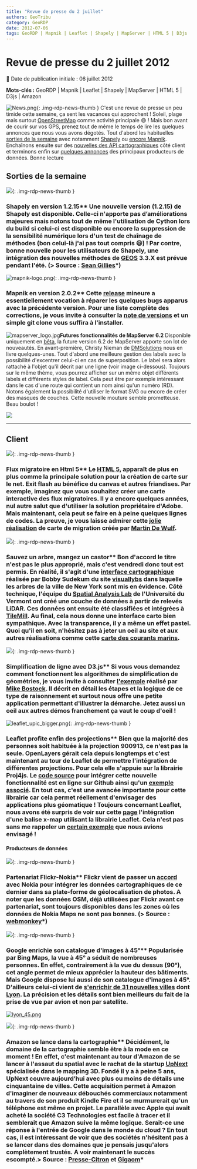 ```yaml
---
title: "Revue de presse du 2 juillet"
authors: GeoTribu
category: GeoRDP
date: 2012-07-06
tags: GeoRDP | Mapnik | Leaflet | Shapely | MapServer | HTML 5 | D3js | Amazon
---
```


# Revue de presse du 2 juillet 2012


:calendar: Date de publication initiale : 06 juillet 2012

**Mots-clés :** GeoRDP | Mapnik | Leaflet | Shapely | MapServer | HTML 5 | D3js | Amazon


![News.png](https://cdn.geotribu.fr/images/internal/icons-rdp-news/news.png){: .img-rdp-news-thumb }
 C'est une revue de presse un peu timide cette semaine, ça sent les vacances qui approchent ! Soleil, plage mais surtout [OpenStreetMap](https://www.openstreetmap.org/) comme activité principale :smile: ! Mais bon avant de courir sur vos GPS, prenez tout de même le temps de lire les quelques annonces que nous vous avons dégotés. Tout d'abord les habituelles [sorties de la semaine](#news) avec notamment [Shapely](#news12) ou [encore Mapnik](#news122). Enchaînons ensuite sur des [nouvelles des API cartographiques](#client) côté client et terminons enfin sur [quelques annonces](#prod) des principaux producteurs de données. Bonne lecture



## Sorties de la semaine

 ![](https://cdn.geotribu.fr/images/internal/icons-rdp-news/world.png){: .img-rdp-news-thumb }

### Shapely en version 1.2.15** Une nouvelle version (1.2.15) de Shapely est disponible. Celle-ci n'apporte pas d’améliorations majeures mais notons tout de même l'utilisation de Cython lors du build si celui-ci est disponible ou encore la suppression de la sensibilité numérique lors d'un test de chaînage de méthodes (bon celui-là j'ai pas tout compris :smile:) ! Par contre, bonne nouvelle pour les utilisateurs de Shapely, une intégration des nouvelles méthodes de [GEOS](http://trac.osgeo.org/geos/) 3.3.X est prévue pendant l'été. (> Source : [Sean Gillies](http://sgillies.net/blog/1144/shapely-1-2-15/)*)



 ![mapnik-logo.png](http://www.geotribu.net/sites/default/files/Tuto/img/Blog/Mapnik/mapnik-logo.png){: .img-rdp-news-thumb }

### Mapnik en version 2.0.2** Cette [release](https://groups.google.com/forum/?fromgroups#!topic/mapnik/Kfvqm-Ydezs) mineure a essentiellement vocation à réparer les quelques bugs apparus avec la précédente version. Pour une liste complète des corrections, je vous invite à consulter la [note de versions](https://github.com/mapnik/mapnik/issues?milestone=19&state=closed) et un simple git clone vous suffira à l'installer.



 ![mapserver_logo.jpg](https://cdn.geotribu.fr/images/logos-icones/logiciels_librairies/mapserver.png)**Futures fonctionnalités de MapServer 6.2** Disponible uniquement en [bêta](http://mapserver.org/download.html), la future version 6.2 de MapServer apporte son lot de nouveautés. En avant-première, Christy Nieman de [DMSolutions](http://research.dmsolutions.ca/2012/mapserver-6-2-new-features/) nous en livre quelques-unes. Tout d'abord une meilleure gestion des labels avec la possibilité d'excentrer celui-ci en cas de superposition. Le label sera alors rattaché à l'objet qu'il décrit par une ligne (voir image ci-dessous). Toujours sur le même thème, vous pourrez afficher sur un même objet différents labels et différents styles de label. Cela peut être par exemple intéressant dans le cas d'une route qui contient un nom ainsi qu'un numéro (RD). Notons également la possibilité d'utiliser le format SVG ou encore de créer des masques de couches. Cette nouvelle mouture semble prometteuse. Beau boulot !

 [![](http://research.dmsolutions.ca/assets/leaders-300x247.png)](http://research.dmsolutions.ca/2012/mapserver-6-2-new-features/)



----

## Client


 ![](http://www.geotribu.net/sites/default/files/Tuto/img/Blog/html5.png){: .img-rdp-news-thumb }

### Flux migratoire en Html 5** Le [HTML 5](https://fr.wikipedia.org/wiki/HTML5), apparaît de plus en plus comme la principale solution pour la création de carte sur le net. Exit flash au bénéfice du canvas et autres friandises. Par exemple, imaginez que vous souhaitez créer une carte interactive des flux migratoires. Il y a encore quelques années, nul autre salut que d'utiliser la solution propriétaire d'Adobe. Mais maintenant, cela peut se faire en à peine quelques lignes de codes. La preuve, je vous laisse admirer cette [jolie réalisation](http://migrationsmap.net/#/FRA/arrivals) de carte de migration créée par [Martin De Wulf](https://twitter.com/#!/madewulf).



 ![](https://cdn.geotribu.fr/images/internal/icons-rdp-news/world.png){: .img-rdp-news-thumb }

### Sauvez un arbre, mangez un castor** Bon d'accord le titre n'est pas le plus approprié, mais c'est vendredi donc tout est permis. En réalité, il s'agit d'une [interface cartographique](http://www.visuallybs.com/utc/) réalisée par Bobby Sudekum du site [visuallybs](http://www.visuallybs.com) dans laquelle les arbres de la ville de New York sont mis en évidence. Côté technique, l'équipe du [Spatial Analysis Lab](http://www.uvm.edu/rsenr/sal/) de l'Université du Vermont ont créé une couche de données à partir de relevés LiDAR. Ces données ont ensuite été classifiées et intégrées à [TileMill](http://mapbox.com/tilemill/). Au final, cela nous donne une interface carto bien sympathique. Avec la transparence, il y a même un effet pastel. Quoi qu'il en soit, n'hésitez pas à jeter un oeil au site et aux autres réalisations comme cette [carte des courants marins](http://www.visuallybs.com/gif/).





 ![](https://cdn.geotribu.fr/images/internal/icons-rdp-news/world.png){: .img-rdp-news-thumb }

### Simplification de ligne avec D3.js** Si vous vous demandez comment fonctionnent les algorithmes de simplification de géométries, je vous invite à consulter [l'exemple](http://bost.ocks.org/mike/simplify/) réalisé par [Mike Bostock](http://bost.ocks.org/mike/). Il décrit en détail les étapes et la logique de ce type de raisonnement et surtout nous offre une petite application permettant d'illustrer la démarche. Jetez aussi un oeil aux autres démos franchement ça vaut le coup d'oeil !

 ![leaflet_upic_bigger.png](https://cdn.geotribu.fr/images/logos-icones/logiciels_librairies/leaflet.png){: .img-rdp-news-thumb }

### Leaflet profite enfin des projections** Bien que la majorité des personnes soit habituée à la projection 900913, ce n'est pas la seule. OpenLayers gérait cela depuis longtemps et c'est maintenant au tour de Leaflet de permettre l'intégration de différentes projections. Pour cela elle s'appuie sur la librairie Proj4js. Le [code source](https://github.com/kartena/Proj4Leaflet) pour intégrer cette nouvelle fonctionnalité est en ligne sur Github ainsi qu'un [exemple associé](https://gist.github.com/3034742). En tout cas, c'est une avancée importante pour cette librairie car cela permet réellement d'envisager des applications plus géomatique ! Toujours concernant Leaflet, nous avons été surpris de voir sur cette [page](http://mozilla.github.com/x-tag/demo.html#menu) l'intégration d'une balise x-map utilisant la librairie Leaflet. Cela n'est pas sans me rappeler un [certain exemple](http://geotribu.net/node/270) que nous avions envisagé !



#### Producteurs de données

 ![](https://cdn.geotribu.fr/images/internal/icons-rdp-news/world.png){: .img-rdp-news-thumb }

### Partenariat Flickr-Nokia** Flickr vient de passer un [accord](http://blog.flickr.net/en/2012/06/28/introducing-all-new-up-to-date-maps/) avec Nokia pour intégrer les données cartographiques de ce dernier dans sa plate-forme de géolocalisation de photos. A noter que les données OSM, déjà utilisées par Flickr avant ce partenariat, sont toujours disponibles dans les zones où les données de Nokia Maps ne sont pas bonnes. (> Source : [webmonkey](http://www.webmonkey.com/2012/06/flickr-partners-nokia-better-maps/)*)



 ![](https://cdn.geotribu.fr/images/logos-icones/entreprises_association/google/google.webp){: .img-rdp-news-thumb }

### Google enrichie son catalogue d'images à 45°** Popularisée par Bing Maps, la vue à 45° a séduit de nombreuses personnes. En effet, contrairement à la vue du dessus (90°), cet angle permet de mieux apprécier la hauteur des bâtiments. Mais Google dispose lui aussi de son catalogue d'images à 45°. D'ailleurs celui-ci vient de [s'enrichir de 31 nouvelles villes](http://google-latlong.blogspot.com/2012/06/new-45-imagery-available-for-31-cities.html) dont [Lyon](https://maps.google.com/maps?hl=en&t=h&ie=UTF8&ll=45.767435,4.833523&spn=0.001852,0.002682&z=18&source=embed). La précision et les détails sont bien meilleurs du fait de la prise de vue par avion et non par satellite.

 [![lyon_45.png](http://geotribu.net/sites/default/files/Tuto/img/Blog/google/lyon_45.png)](https://maps.google.com/maps?hl=en&t=h&ie=UTF8&ll=45.767435,4.833523&spn=0.001852,0.002682&z=18&source=embed)



 ![](https://cdn.geotribu.fr/images/internal/icons-rdp-news/world.png){: .img-rdp-news-thumb }

### Amazon se lance dans la cartographie** Décidément, le domaine de la cartographie semble être à la mode en ce moment ! En effet, c'est maintenant au tour d'Amazon de se lancer à l'assaut du spatial avec le rachat de la startup [UpNext](http://www.upnext.com/) spécialisée dans le mapping 3D. Fondé il y a à peine 5 ans, UpNext couvre aujourd’hui avec plus ou moins de détails une cinquantaine de villes. Cette acquisition permet à Amazon d'imaginer de nouveaux débouchés commerciaux notamment au travers de son produit Kindle Fire et il se murmurerait qu'un téléphone est même en projet. Le parallèle avec Apple qui avait acheté la société C3 Technologies est facile à tracer et il semblerait que Amazon suive la même logique. Serait-ce une réponse à l'entrée de Google dans le monde du cloud ? En tout cas, il est intéressant de voir que des sociétés n'hésitent pas à se lancer dans des domaines que je pensais jusqu'alors complètement trustés. A voir maintenant le succès escompté.> Source : [Presse-Citron](http://www.presse-citron.net/amazon-se-lance-aussi-dans-la-cartographie) et [Gigaom](http://gigaom.com/2012/07/02/exclusive-amazon-buys-3d-mapping-startup-upnext/)*
